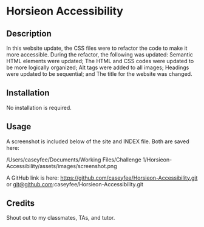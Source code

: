 # Horsieon Accessibility 

## Description

In this website update, the CSS files were to refactor the code to make it more accessible. During the refactor, the following was updated: Semantic HTML elements were updated; The HTML and CSS codes were updated to be more logically organized; Alt tags were added to all images; Headings were updated to be sequential; and The title for the website was changed. 

## Installation

No installation is required.

## Usage

A screenshot is included below of the site and INDEX file. Both are saved here: 

/Users/caseyfee/Documents/Working Files/Challenge 1/Horsieon-Accessibility/assets/images/screenshot.png

A GitHub link is here: https://github.com/caseyfee/Horsieon-Accessibility.git
or
git@github.com:caseyfee/Horsieon-Accessibility.git


## Credits

Shout out to my classmates, TAs, and tutor.


